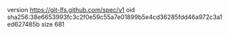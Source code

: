 version https://git-lfs.github.com/spec/v1
oid sha256:38e6653993fc3c2f0e59c55a7e01899b5e4cd36285fdd46a972c3a1ed627485b
size 681
